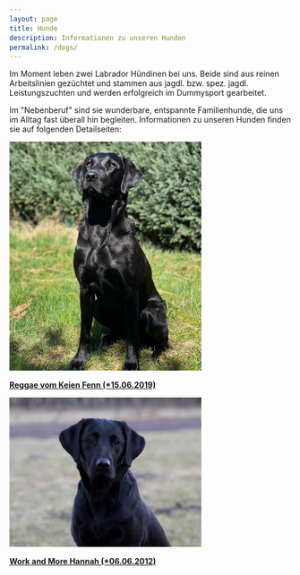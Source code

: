 ```yaml
---
layout: page
title: Hunde
description: Informationen zu unseren Hunden
permalink: /dogs/
---
```

Im Moment leben zwei Labrador Hündinen bei uns. Beide sind aus reinen Arbeitslinien gezüchtet und stammen aus jagdl. bzw. spez. jagdl. Leistungszuchten und werden erfolgreich im Dummysport gearbeitet. 

Im "Nebenberuf" sind sie wunderbare, entspannte Familienhunde, die uns im Alltag fast überall hin begleiten. 
Informationen zu unseren Hunden finden sie auf folgenden Detailseiten:

<div style="float:left; margin-right: 10px;">
<img src="/assets/reggae-gallery/reggae-garten.jpeg" width="343"  />
   <p><strong><a href="reggae.html"> Reggae vom Keien Fenn (*15.06.2019)</a></strong></p>
</div>

<div style="float:left; margin-right: 10px;">
<img src="/assets/hannah-gallery/hannah-dream.jpg" width="343" />
 <p><strong><a href="hannah">Work and More Hannah (*06.06.2012)</a></strong></p>
</div>
